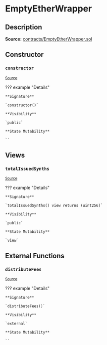 # EmptyEtherWrapper

## Description

**Source:** [contracts/EmptyEtherWrapper.sol](https://github.com/Synthetixio/synthetix/tree/v2.57.1/contracts/EmptyEtherWrapper.sol)

## Constructor

### `constructor`

<sub>[Source](https://github.com/Synthetixio/synthetix/tree/v2.57.1/contracts/EmptyEtherWrapper.sol#L6)</sub>

??? example "Details"

    **Signature**

    `constructor()`

    **Visibility**

    `public`

    **State Mutability**

    ``

## Views

### `totalIssuedSynths`

<sub>[Source](https://github.com/Synthetixio/synthetix/tree/v2.57.1/contracts/EmptyEtherWrapper.sol#L10)</sub>

??? example "Details"

    **Signature**

    `totalIssuedSynths() view returns (uint256)`

    **Visibility**

    `public`

    **State Mutability**

    `view`

## External Functions

### `distributeFees`

<sub>[Source](https://github.com/Synthetixio/synthetix/tree/v2.57.1/contracts/EmptyEtherWrapper.sol#L14)</sub>

??? example "Details"

    **Signature**

    `distributeFees()`

    **Visibility**

    `external`

    **State Mutability**

    ``
